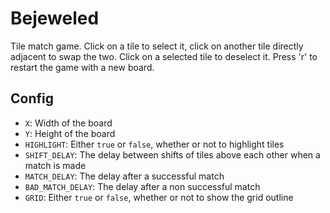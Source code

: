 # Bejeweled

Tile match game. Click on a tile to select it, click on another tile directly adjacent to swap the two. Click on a selected tile to deselect it. Press 'r' to restart the game with a new board.

## Config

* `X`: Width of the board
* `Y`: Height of the board
* `HIGHLIGHT`: Either `true` or `false`, whether or not to highlight tiles
* `SHIFT_DELAY`: The delay between shifts of tiles above each other when a match is made
* `MATCH_DELAY`: The delay after a successful match
* `BAD_MATCH_DELAY`: The delay after a non successful match
* `GRID`: Either `true` or `false`, whether or not to show the grid outline

